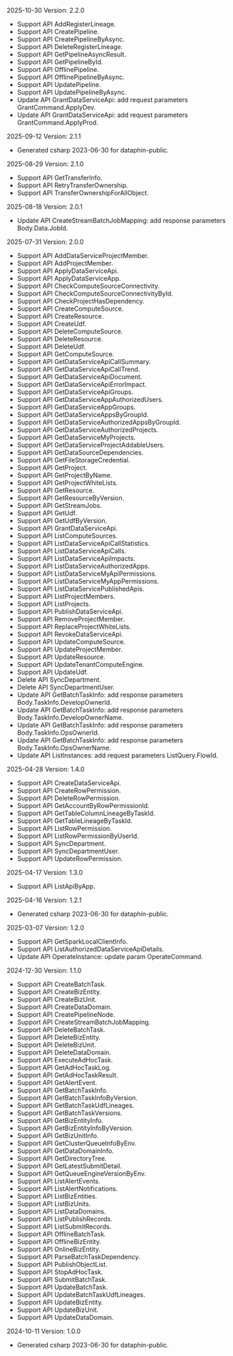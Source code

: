 2025-10-30 Version: 2.2.0
- Support API AddRegisterLineage.
- Support API CreatePipeline.
- Support API CreatePipelineByAsync.
- Support API DeleteRegisterLineage.
- Support API GetPipelineAsyncResult.
- Support API GetPipelineById.
- Support API OfflinePipeline.
- Support API OfflinePipelineByAsync.
- Support API UpdatePipeline.
- Support API UpdatePipelineByAsync.
- Update API GrantDataServiceApi: add request parameters GrantCommand.ApplyDev.
- Update API GrantDataServiceApi: add request parameters GrantCommand.ApplyProd.


2025-09-12 Version: 2.1.1
- Generated csharp 2023-06-30 for dataphin-public.

2025-08-29 Version: 2.1.0
- Support API GetTransferInfo.
- Support API RetryTransferOwnership.
- Support API TransferOwnershipForAllObject.


2025-08-18 Version: 2.0.1
- Update API CreateStreamBatchJobMapping: add response parameters Body.Data.JobId.


2025-07-31 Version: 2.0.0
- Support API AddDataServiceProjectMember.
- Support API AddProjectMember.
- Support API ApplyDataServiceApi.
- Support API ApplyDataServiceApp.
- Support API CheckComputeSourceConnectivity.
- Support API CheckComputeSourceConnectivityById.
- Support API CheckProjectHasDependency.
- Support API CreateComputeSource.
- Support API CreateResource.
- Support API CreateUdf.
- Support API DeleteComputeSource.
- Support API DeleteResource.
- Support API DeleteUdf.
- Support API GetComputeSource.
- Support API GetDataServiceApiCallSummary.
- Support API GetDataServiceApiCallTrend.
- Support API GetDataServiceApiDocument.
- Support API GetDataServiceApiErrorImpact.
- Support API GetDataServiceApiGroups.
- Support API GetDataServiceAppAuthorizedUsers.
- Support API GetDataServiceAppGroups.
- Support API GetDataServiceAppsByGroupId.
- Support API GetDataServiceAuthorizedAppsByGroupId.
- Support API GetDataServiceAuthorizedProjects.
- Support API GetDataServiceMyProjects.
- Support API GetDataServiceProjectAddableUsers.
- Support API GetDataSourceDependencies.
- Support API GetFileStorageCredential.
- Support API GetProject.
- Support API GetProjectByName.
- Support API GetProjectWhiteLists.
- Support API GetResource.
- Support API GetResourceByVersion.
- Support API GetStreamJobs.
- Support API GetUdf.
- Support API GetUdfByVersion.
- Support API GrantDataServiceApi.
- Support API ListComputeSources.
- Support API ListDataServiceApiCallStatistics.
- Support API ListDataServiceApiCalls.
- Support API ListDataServiceApiImpacts.
- Support API ListDataServiceAuthorizedApps.
- Support API ListDataServiceMyApiPermissions.
- Support API ListDataServiceMyAppPermissions.
- Support API ListDataServicePublishedApis.
- Support API ListProjectMembers.
- Support API ListProjects.
- Support API PublishDataServiceApi.
- Support API RemoveProjectMember.
- Support API ReplaceProjectWhiteLists.
- Support API RevokeDataServiceApi.
- Support API UpdateComputeSource.
- Support API UpdateProjectMember.
- Support API UpdateResource.
- Support API UpdateTenantComputeEngine.
- Support API UpdateUdf.
- Delete API SyncDepartment.
- Delete API SyncDepartmentUser.
- Update API GetBatchTaskInfo: add response parameters Body.TaskInfo.DevelopOwnerId.
- Update API GetBatchTaskInfo: add response parameters Body.TaskInfo.DevelopOwnerName.
- Update API GetBatchTaskInfo: add response parameters Body.TaskInfo.OpsOwnerId.
- Update API GetBatchTaskInfo: add response parameters Body.TaskInfo.OpsOwnerName.
- Update API ListInstances: add request parameters ListQuery.FlowId.


2025-04-28 Version: 1.4.0
- Support API CreateDataServiceApi.
- Support API CreateRowPermission.
- Support API DeleteRowPermission.
- Support API GetAccountByRowPermissionId.
- Support API GetTableColumnLineageByTaskId.
- Support API GetTableLineageByTaskId.
- Support API ListRowPermission.
- Support API ListRowPermissionByUserId.
- Support API SyncDepartment.
- Support API SyncDepartmentUser.
- Support API UpdateRowPermission.


2025-04-17 Version: 1.3.0
- Support API ListApiByApp.


2025-04-16 Version: 1.2.1
- Generated csharp 2023-06-30 for dataphin-public.

2025-03-07 Version: 1.2.0
- Support API GetSparkLocalClientInfo.
- Support API ListAuthorizedDataServiceApiDetails.
- Update API OperateInstance: update param OperateCommand.


2024-12-30 Version: 1.1.0
- Support API CreateBatchTask.
- Support API CreateBizEntity.
- Support API CreateBizUnit.
- Support API CreateDataDomain.
- Support API CreatePipelineNode.
- Support API CreateStreamBatchJobMapping.
- Support API DeleteBatchTask.
- Support API DeleteBizEntity.
- Support API DeleteBizUnit.
- Support API DeleteDataDomain.
- Support API ExecuteAdHocTask.
- Support API GetAdHocTaskLog.
- Support API GetAdHocTaskResult.
- Support API GetAlertEvent.
- Support API GetBatchTaskInfo.
- Support API GetBatchTaskInfoByVersion.
- Support API GetBatchTaskUdfLineages.
- Support API GetBatchTaskVersions.
- Support API GetBizEntityInfo.
- Support API GetBizEntityInfoByVersion.
- Support API GetBizUnitInfo.
- Support API GetClusterQueueInfoByEnv.
- Support API GetDataDomainInfo.
- Support API GetDirectoryTree.
- Support API GetLatestSubmitDetail.
- Support API GetQueueEngineVersionByEnv.
- Support API ListAlertEvents.
- Support API ListAlertNotifications.
- Support API ListBizEntities.
- Support API ListBizUnits.
- Support API ListDataDomains.
- Support API ListPublishRecords.
- Support API ListSubmitRecords.
- Support API OfflineBatchTask.
- Support API OfflineBizEntity.
- Support API OnlineBizEntity.
- Support API ParseBatchTaskDependency.
- Support API PublishObjectList.
- Support API StopAdHocTask.
- Support API SubmitBatchTask.
- Support API UpdateBatchTask.
- Support API UpdateBatchTaskUdfLineages.
- Support API UpdateBizEntity.
- Support API UpdateBizUnit.
- Support API UpdateDataDomain.


2024-10-11 Version: 1.0.0
- Generated csharp 2023-06-30 for dataphin-public.

